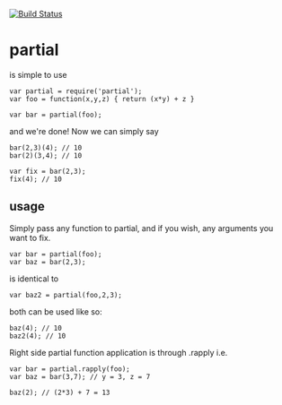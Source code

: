 [![Build Status](https://travis-ci.org/rook2pawn/node-partial.svg?branch=master)](https://travis-ci.org/rook2pawn/node-partial)

partial
=======

is simple to use

	var partial = require('partial');
	var foo = function(x,y,z) { return (x*y) + z }
	
	var bar = partial(foo);

and we're done! Now we can simply say

	bar(2,3)(4); // 10
	bar(2)(3,4); // 10
	
	var fix = bar(2,3); 
	fix(4); // 10
	

usage
-----
Simply pass any function to partial, and if you wish, any arguments you want to fix.

	var bar = partial(foo);
	var baz = bar(2,3);

is identical to

	var baz2 = partial(foo,2,3);
	

both can be used like so:

	baz(4); // 10
	baz2(4); // 10

Right side partial function application is through .rapply i.e.

	var bar = partial.rapply(foo);
	var baz = bar(3,7); // y = 3, z = 7
	
	baz(2); // (2*3) + 7 = 13
